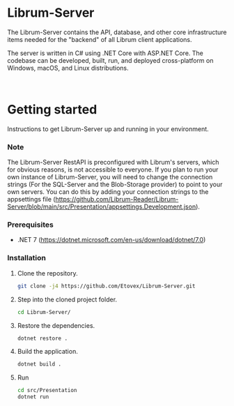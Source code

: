 # Librum-Server
The Librum-Server contains the API, database, and other core infrastructure items needed for the "backend" of all Librum client applications.

The server is written in C# using .NET Core with ASP.NET Core. The codebase can be developed, built, run, and deployed cross-platform on Windows, macOS, and Linux distributions.

<br>

# Getting started

Instructions to get Librum-Server up and running in your environment.

### Note
The Librum-Server RestAPI is preconfigured with Librum's servers, which for obvious reasons, is not accessible to everyone. If you plan to run your own instance of Librum-Server, you will need to change the connection strings (For the SQL-Server and the Blob-Storage provider) to point to your own servers. You can do this by adding your connection strings to the appsettings file (https://github.com/Librum-Reader/Librum-Server/blob/main/src/Presentation/appsettings.Development.json).

### Prerequisites
- .NET 7 (https://dotnet.microsoft.com/en-us/download/dotnet/7.0)

### Installation
1. Clone the repository.
    ```sh
    git clone -j4 https://github.com/Etovex/Librum-Server.git
    ```
2. Step into the cloned project folder.
    ```sh
    cd Librum-Server/
    ```
3. Restore the dependencies.
    ```sh
    dotnet restore .
    ```
4. Build the application.
    ```sh
    dotnet build .
    ```
5. Run
    ```sh
    cd src/Presentation
    dotnet run
    ```
